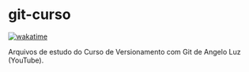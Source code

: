 # git-curso

[![wakatime](https://wakatime.com/badge/github/caarlos1/git-curso.svg)](https://wakatime.com/badge/github/caarlos1/git-curso)

Arquivos de estudo do Curso de Versionamento com Git de Angelo Luz (YouTube).
